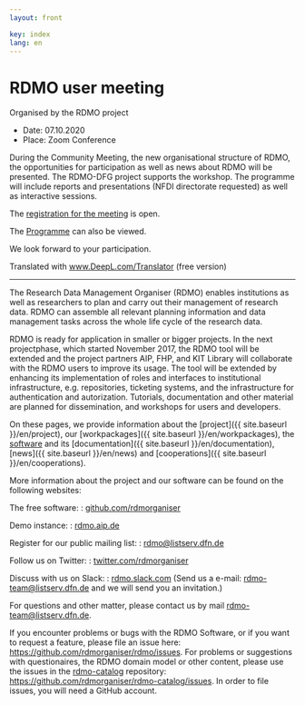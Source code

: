 ```yaml
---
layout: front

key: index
lang: en
---
```


RDMO user meeting
=========

Organised by the RDMO project

- Date: 07.10.2020
- Place: Zoom Conference

During the Community Meeting, the new organisational structure of RDMO, the opportunities for participation as well as news about RDMO will be presented. The RDMO-DFG project supports the workshop. The programme will include reports and presentations (NFDI directorate requested) as well as interactive sessions.

The [registration for the meeting](https://meetings.aip.de/event/9/) is open.

The [Programme](/events/workshop102020_programm/) can also be viewed.

We look forward to your participation.

Translated with www.DeepL.com/Translator (free version)


<hr>

The Research Data Management Organiser (RDMO) enables institutions as well as researchers
to plan and carry out their management of research data. RDMO can assemble all relevant planning information
and data management tasks across the whole life cycle of the research data.

RDMO is ready for application in smaller or bigger projects. In the next projectphase, which started November 2017, the
RDMO tool will be extended and the project partners AIP, FHP, and KIT Library will collaborate with the RDMO users
to improve its usage.
The tool will be extended by enhancing its implementation of roles and interfaces to institutional infrastructure,
e.g. repositories, ticketing systems, and the infrastructure for authentication and autorization.
Tutorials, documentation and other material are planned for dissemination, and workshops for users and developers.

On these pages, we provide information about the [project]({{ site.baseurl }}/en/project), our [workpackages]({{ site.baseurl }}/en/workpackages), the [software]({{site.baseurl}}/en/software) and its [documentation]({{ site.baseurl }}/en/documentation), [news]({{ site.baseurl }}/en/news) and [cooperations]({{ site.baseurl }}/en/cooperations).

More information about the project and our software can be found on the following websites:

The free software:
: [github.com/rdmorganiser](https://github.com/rdmorganiser)

Demo instance:
: [rdmo.aip.de](https://rdmo.aip.de)

Register for our public mailing list:
: [rdmo@listserv.dfn.de](https://www.listserv.dfn.de/sympa/info/rdmo)

Follow us on Twitter:
: [twitter.com/rdmorganiser](https://twitter.com/rdmorganiser)

Discuss with us on Slack:
: [rdmo.slack.com](https://rdmo.slack.com)
(Send us a e-mail: <a href="mailto:rdmo-team@listserv.dfn.de">rdmo-team@listserv.dfn.de</a> and we will send you an invitation.)

For questions and other matter, please contact us by mail <a href="mailto:rdmo-team@listserv.dfn.de">rdmo-team@listserv.dfn.de</a>.

If you encounter problems or bugs with the RDMO Software, or if you want to request a feature, please file an issue here: <https://github.com/rdmorganiser/rdmo/issues>. For problems or suggestions with questionaires, the RDMO domain model or other content, please use the issues in the [rdmo-catalog](https://github.com/rdmorganiser/rdmo-catalog) repository: <https://github.com/rdmorganiser/rdmo-catalog/issues>. In order to file issues, you will need a GitHub account.
